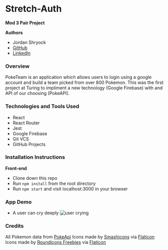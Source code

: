 # Stretch-Auth
**Mod 3 Pair Project**  

**Authors**
- Jordan Shryock
 - [GitHub](https://github.com/jordy1611)
 - [LinkedIn](https://www.linkedin.com/in/jordan-shryock-6a48b9113/)

### Overview  
PokeTeam is an application which allows users to login using a google account and build a team picked from over 800 Pokemon. This was the first project at Turing to impliment a new technology (Google Firebase) with and API of our choosing (PokeAPI). 

### Technologies and Tools Used
- React
- React Router
- Jest
- Google Firebase
- Git VCS
- GitHub Projects

### Installation Instructions

**Front-end**
- Clone down this repo
- Run `npm install` from the root directory
- Run `npm start` and visit localhost:3000 in your browser

### App Demo

* A user can cry deeply
![user crying](src/assets/)


### Credits
All Pokemon data from [PokeApi](https://pokeapi.co/)
Icons made by [Smashicons](Smashicons) via [Flaticon](www.flaticon.com)
Icons made by [Roundicons Freebies](https://www.flaticon.com/authors/roundicons-freebies) via [Flaticon](www.flaticon.com)
